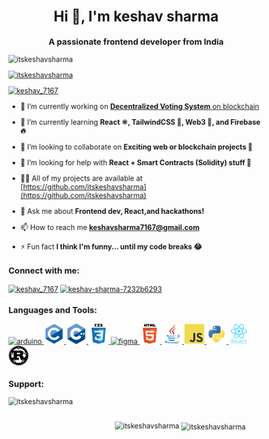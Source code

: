 
<h1 align="center">Hi 👋, I'm keshav sharma</h1>
<h3 align="center">A passionate frontend developer from India</h3>

<p align="left"> <img src="https://komarev.com/ghpvc/?username=itskeshavsharma&label=Profile%20views&color=0e75b6&style=flat" alt="itskeshavsharma" /> </p>

<p align="left"> <a href="https://github.com/ryo-ma/github-profile-trophy"><img src="https://github-profile-trophy.vercel.app/?username=itskeshavsharma" alt="itskeshavsharma" /></a> </p>

<p align="left"> <a href="https://twitter.com/keshav_7167" target="blank"><img src="https://img.shields.io/twitter/follow/keshav_7167?logo=twitter&style=for-the-badge" alt="keshav_7167" /></a> </p>

- 🔭 I’m currently working on [**Decentralized Voting System** on blockchain](https://github.com/itskeshavsharma/Decentralised-voting-system-soroban)

- 🌱 I’m currently learning **React ⚛️, TailwindCSS 💨, Web3 🔗, and Firebase 🔥**

- 👯 I’m looking to collaborate on **Exciting web or blockchain projects 🚀**

- 🤝 I’m looking for help with **React + Smart Contracts (Solidity) stuff 💬**

- 👨‍💻 All of my projects are available at [https://github.com/itskeshavsharma](https://github.com/itskeshavsharma)

- 💬 Ask me about **Frontend dev, React,and hackathons!**

- 📫 How to reach me **keshavsharma7167@gmail.com**

- ⚡ Fun fact **I think I'm funny... until my code breaks 😂**

<h3 align="left">Connect with me:</h3>
<p align="left">
<a href="https://twitter.com/keshav_7167" target="blank"><img align="center" src="https://raw.githubusercontent.com/rahuldkjain/github-profile-readme-generator/master/src/images/icons/Social/twitter.svg" alt="keshav_7167" height="30" width="40" /></a>
<a href="https://linkedin.com/in/keshav-sharma-7232b6293" target="blank"><img align="center" src="https://raw.githubusercontent.com/rahuldkjain/github-profile-readme-generator/master/src/images/icons/Social/linked-in-alt.svg" alt="keshav-sharma-7232b6293" height="30" width="40" /></a>
</p>

<h3 align="left">Languages and Tools:</h3>
<p align="left"> <a href="https://www.arduino.cc/" target="_blank" rel="noreferrer"> <img src="https://cdn.worldvectorlogo.com/logos/arduino-1.svg" alt="arduino" width="40" height="40"/> </a> <a href="https://www.cprogramming.com/" target="_blank" rel="noreferrer"> <img src="https://raw.githubusercontent.com/devicons/devicon/master/icons/c/c-original.svg" alt="c" width="40" height="40"/> </a> <a href="https://www.w3schools.com/cpp/" target="_blank" rel="noreferrer"> <img src="https://raw.githubusercontent.com/devicons/devicon/master/icons/cplusplus/cplusplus-original.svg" alt="cplusplus" width="40" height="40"/> </a> <a href="https://www.w3schools.com/css/" target="_blank" rel="noreferrer"> <img src="https://raw.githubusercontent.com/devicons/devicon/master/icons/css3/css3-original-wordmark.svg" alt="css3" width="40" height="40"/> </a> <a href="https://www.figma.com/" target="_blank" rel="noreferrer"> <img src="https://www.vectorlogo.zone/logos/figma/figma-icon.svg" alt="figma" width="40" height="40"/> </a> <a href="https://www.w3.org/html/" target="_blank" rel="noreferrer"> <img src="https://raw.githubusercontent.com/devicons/devicon/master/icons/html5/html5-original-wordmark.svg" alt="html5" width="40" height="40"/> </a> <a href="https://www.java.com" target="_blank" rel="noreferrer"> <img src="https://raw.githubusercontent.com/devicons/devicon/master/icons/java/java-original.svg" alt="java" width="40" height="40"/> </a> <a href="https://developer.mozilla.org/en-US/docs/Web/JavaScript" target="_blank" rel="noreferrer"> <img src="https://raw.githubusercontent.com/devicons/devicon/master/icons/javascript/javascript-original.svg" alt="javascript" width="40" height="40"/> </a> <a href="https://www.python.org" target="_blank" rel="noreferrer"> <img src="https://raw.githubusercontent.com/devicons/devicon/master/icons/python/python-original.svg" alt="python" width="40" height="40"/> </a> <a href="https://reactjs.org/" target="_blank" rel="noreferrer"> <img src="https://raw.githubusercontent.com/devicons/devicon/master/icons/react/react-original-wordmark.svg" alt="react" width="40" height="40"/> </a> <a href="https://www.rust-lang.org" target="_blank" rel="noreferrer"> <img src="https://raw.githubusercontent.com/devicons/devicon/master/icons/rust/rust-plain.svg" alt="rust" width="40" height="40"/> </a> </p>

<h3 align="left">Support:</h3>
<p><a href="https://www.buymeacoffee.com/itskeshavsharma"> <img align="left" src="https://cdn.buymeacoffee.com/buttons/v2/default-yellow.png" height="50" width="210" alt="itskeshavsharma" /></a></p><br><br>

<p><img align="left" src="https://github-readme-stats.vercel.app/api/top-langs?username=itskeshavsharma&show_icons=true&locale=en&layout=compact" alt="itskeshavsharma" /></p>

<p>&nbsp;<img align="center" src="https://github-readme-stats.vercel.app/api?username=itskeshavsharma&show_icons=true&locale=en" alt="itskeshavsharma" /></p>


